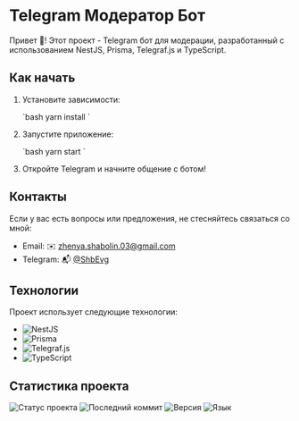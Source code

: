 # Telegram Модератор Бот

Привет 👋! Этот проект - Telegram бот для модерации, разработанный с использованием NestJS, Prisma, Telegraf.js и TypeScript.

## Как начать

1. Установите зависимости:

   \`bash
   yarn install
   \`

2. Запустите приложение:

   \`bash
   yarn start
   \`

3. Откройте Telegram и начните общение с ботом!

## Контакты

Если у вас есть вопросы или предложения, не стесняйтесь связаться со мной:

- Email: ✉️ <a href="mailto:zhenya.shabolin.03@gmail.com">zhenya.shabolin.03@gmail.com</a>
- Telegram: 📬 [@ShbEvg](https://t.me/ShbEvg)

## Технологии

Проект использует следующие технологии:

- ![NestJS](https://img.shields.io/badge/-NestJS-red?style=flat-square&logo=nestjs&logoColor=white)
- ![Prisma](https://img.shields.io/badge/-Prisma-336791?style=flat-square&logo=prisma&logoColor=white)
- ![Telegraf.js](https://img.shields.io/badge/-Telegraf.js-0088cc?style=flat-square&logo=telegram&logoColor=white)
- ![TypeScript](https://img.shields.io/badge/-TypeScript-3178c6?style=flat-square&logo=typescript&logoColor=white)

## Статистика проекта

![Статус проекта](https://img.shields.io/badge/status-active-success?style=flat-square)
![Последний коммит](https://img.shields.io/github/last-commit/Kitrop/nest-telegramBot?style=flat-square)
![Версия](https://img.shields.io/github/package-json/v/Kitrop/nest-telegramBot?style=flat-square)
![Язык](https://img.shields.io/github/languages/top/Kitrop/nest-telegramBot?style=flat-square)
